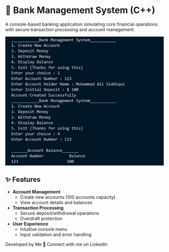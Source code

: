 # 🏦 Bank Management System (C++)

A console-based banking application simulating core financial operations with secure transaction processing and account management.

![Terminal Demo Screenshot](image.png) <!-- Add your screenshot here -->

## ✨ Features

- **Account Management**
  - Create new accounts (100 accounts capacity)
  - View account details and balances
- **Transaction Processing**
  - Secure deposit/withdrawal operations
  - Overdraft protection
- **User Experience**
  - Intuitive console menu
  - Input validation and error handling
 
Developed by Me
🔗 Connect with me on LinkedIn
